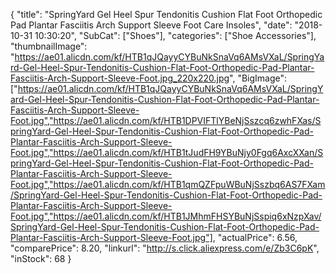 {
	"title": "SpringYard Gel Heel Spur Tendonitis Cushion Flat Foot Orthopedic Pad Plantar Fasciitis Arch Support Sleeve Foot Care Insoles",
	"date": "2018-10-31 10:30:20",
	"SubCat": ["Shoes"],
	"categories": ["Shoe Accessories"],
	"thumbnailImage": "https://ae01.alicdn.com/kf/HTB1qJQayyCYBuNkSnaVq6AMsVXaL/SpringYard-Gel-Heel-Spur-Tendonitis-Cushion-Flat-Foot-Orthopedic-Pad-Plantar-Fasciitis-Arch-Support-Sleeve-Foot.jpg_220x220.jpg",
	"BigImage": ["https://ae01.alicdn.com/kf/HTB1qJQayyCYBuNkSnaVq6AMsVXaL/SpringYard-Gel-Heel-Spur-Tendonitis-Cushion-Flat-Foot-Orthopedic-Pad-Plantar-Fasciitis-Arch-Support-Sleeve-Foot.jpg","https://ae01.alicdn.com/kf/HTB1DPVIFTlYBeNjSszcq6zwhFXas/SpringYard-Gel-Heel-Spur-Tendonitis-Cushion-Flat-Foot-Orthopedic-Pad-Plantar-Fasciitis-Arch-Support-Sleeve-Foot.jpg","https://ae01.alicdn.com/kf/HTB1tJudFH9YBuNjy0Fgq6AxcXXan/SpringYard-Gel-Heel-Spur-Tendonitis-Cushion-Flat-Foot-Orthopedic-Pad-Plantar-Fasciitis-Arch-Support-Sleeve-Foot.jpg","https://ae01.alicdn.com/kf/HTB1qmQZFpuWBuNjSszbq6AS7FXam/SpringYard-Gel-Heel-Spur-Tendonitis-Cushion-Flat-Foot-Orthopedic-Pad-Plantar-Fasciitis-Arch-Support-Sleeve-Foot.jpg","https://ae01.alicdn.com/kf/HTB1JMhmFHSYBuNjSspiq6xNzpXav/SpringYard-Gel-Heel-Spur-Tendonitis-Cushion-Flat-Foot-Orthopedic-Pad-Plantar-Fasciitis-Arch-Support-Sleeve-Foot.jpg"],
	"actualPrice": 6.56,
	"comparePrice": 8.20,
	"linkurl": "http://s.click.aliexpress.com/e/Zb3C6pK",
	"inStock": 68
}
